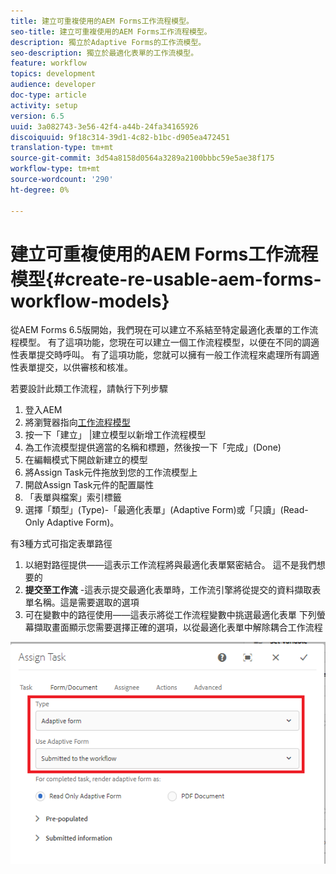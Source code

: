```yaml
---
title: 建立可重複使用的AEM Forms工作流程模型。
seo-title: 建立可重複使用的AEM Forms工作流程模型。
description: 獨立於Adaptive Forms的工作流模型。
seo-description: 獨立於最適化表單的工作流模型。
feature: workflow
topics: development
audience: developer
doc-type: article
activity: setup
version: 6.5
uuid: 3a082743-3e56-42f4-a44b-24fa34165926
discoiquuid: 9f18c314-39d1-4c82-b1bc-d905ea472451
translation-type: tm+mt
source-git-commit: 3d54a8158d0564a3289a2100bbbc59e5ae38f175
workflow-type: tm+mt
source-wordcount: '290'
ht-degree: 0%

---
```



# 建立可重複使用的AEM Forms工作流程模型{#create-re-usable-aem-forms-workflow-models}

從AEM Forms 6.5版開始，我們現在可以建立不系結至特定最適化表單的工作流程模型。 有了這項功能，您現在可以建立一個工作流程模型，以便在不同的調適性表單提交時呼叫。 有了這項功能，您就可以擁有一般工作流程來處理所有調適性表單提交，以供審核和核准。

若要設計此類工作流程，請執行下列步驟

1. 登入AEM
1. 將瀏覽器指向[工作流程模型](http://localhost:4502/libs/cq/workflow/admin/console/content/models.html)
1. 按一下「建立」 |建立模型以新增工作流程模型
1. 為工作流模型提供適當的名稱和標題，然後按一下「完成」(Done)
1. 在編輯模式下開啟新建立的模型
1. 將Assign Task元件拖放到您的工作流模型上
1. 開啟Assign Task元件的配置屬性
1. 「表單與檔案」索引標籤
1. 選擇「類型」(Type)-「最適化表單」(Adaptive Form)或「只讀」(Read-Only Adaptive Form)。

有3種方式可指定表單路徑

1. 以絕對路徑提供——這表示工作流程將與最適化表單緊密結合。 這不是我們想要的
1. **提交至工作流** -這表示提交最適化表單時，工作流引擎將從提交的資料擷取表單名稱。這是需要選取的選項
1. 可在變數中的路徑使用——這表示將從工作流程變數中挑選最適化表單
下列螢幕擷取畫面顯示您需要選擇正確的選項，以從最適化表單中解除耦合工作流程

![工作流模型](assets/workflomodel.PNG)